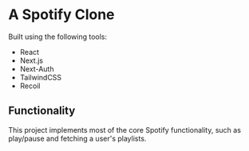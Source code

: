 # A Spotify Clone
Built using the following tools:
- React
- Next.js
- Next-Auth
- TailwindCSS
- Recoil
## Functionality
This project implements most of the core Spotify functionality, such as play/pause and fetching a user's playlists.
